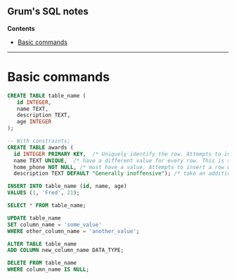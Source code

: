Grum's SQL notes
-------------------------------------------

**Contents**

<!-- @import "[TOC]" {cmd="toc" depthFrom=1 depthTo=6 orderedList=false} -->

<!-- code_chunk_output -->

- [Basic commands](#basic-commands)

<!-- /code_chunk_output -->

---

# Basic commands

```sql
CREATE TABLE table_name (
   id INTEGER, 
   name TEXT,
   description TEXT,
   age INTEGER
);

-- With constraints;
CREATE TABLE awards (
  id INTEGER PRIMARY KEY,  /* Uniquely identify the row. Attempts to insert a row with an identical value to a row already in the table will result in a constraint violation which will not allow you to insert the new row. */
  name TEXT UNIQUE,  /* have a different value for every row. This is similar to PRIMARY KEY except a table can have many different UNIQUE columns. */
  home_phone NOT NULL, /* must have a value. Attempts to insert a row without a value for a NOT NULL column will result in a constraint violation and the new row will not be inserted. */
  description TEXT DEFAULT "Generally inoffensive"); /* take an additional argument that will be the assumed value for an inserted row if the new row does not specify a value for that column. */

INSERT INTO table_name (id, name, age) 
VALUES (1, 'Fred', 21);

SELECT * FROM table_name;

UPDATE table_name 
SET column_name = 'some_value' 
WHERE other_column_name = 'another_value';

ALTER TABLE table_name 
ADD COLUMN new_column_name DATA_TYPE; 

DELETE FROM table_name 
WHERE column_name IS NULL; 
```
